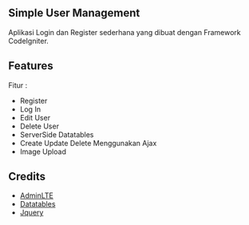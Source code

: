 ## Simple User Management

Aplikasi Login dan Register sederhana yang dibuat dengan Framework CodeIgniter.

## Features

Fitur :

- Register
- Log In
- Edit User
- Delete User
- ServerSide Datatables
- Create Update Delete Menggunakan Ajax
- Image Upload

## Credits

- [AdminLTE](https://adminlte.io/)
- [Datatables](https://datatables.net/)
- [Jquery](https://jQuery.com)
